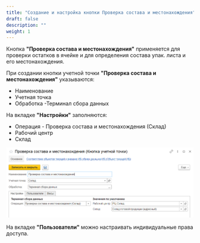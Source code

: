 ```yaml
---
title: "Создание и настройка кнопки Проверка состава и местонахождения"
draft: false
description: ""
weight: 1
---
```


Кнопка **"Проверка состава и местонахождения"** применяется для проверки остатков в ячейке и для определения состава упак. листа и его местонахождения.

При создании кнопки учетной точки **"Проверка состава и местонахождения"** указываются:

- Наименование
- Учетная точка
- Обработка -Терминал сбора данных

На вкладке **"Настройки"** заполняются:

- Операция - Проверка состава и местонахождения (Склад)
- Рабочий центр
- Склад

![1](1.png)

На вкладке **"Пользователи"** можно настраивать индивидуальные права доступа.
